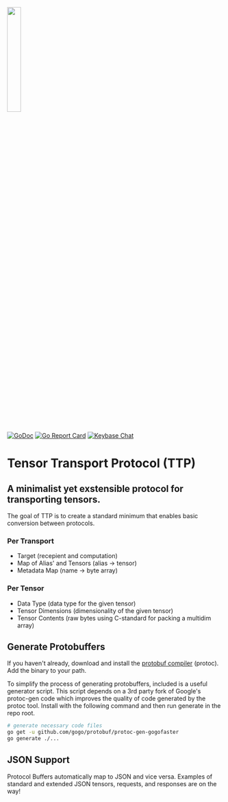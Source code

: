 <img src="https://storage.googleapis.com/ttp-static/ttp_transparent.png" width="25%">

[![GoDoc][1]][2] [![Go Report Card][3]][4] [![Keybase Chat][5]][6]

[1]: https://godoc.org/github.com/tensortask/ttp/gen?status.svg
[2]: https://godoc.org/github.com/tensortask/ttp/gen
[3]: https://goreportcard.com/badge/github.com/tensortask/ttp/gen
[4]: https://goreportcard.com/report/github.com/tensortask/ttp/gen
[5]: https://img.shields.io/badge/keybase%20chat-tensortask.public-blue.svg
[6]: https://keybase.io/team/tensortask.public

# Tensor Transport Protocol (TTP)
## A minimalist yet exstensible protocol for transporting tensors.

The goal of TTP is to create a standard minimum that enables basic conversion between protocols.

### Per Transport
* Target (recepient and computation)
* Map of Alias' and Tensors (alias -> tensor)
* Metadata Map (name -> byte array)
### Per Tensor
* Data Type (data type for the given tensor)
* Tensor Dimensions (dimensionality of the given tensor)
* Tensor Contents (raw bytes using C-standard for packing a multidim array)

## Generate Protobuffers

If you haven't already, download and install the [protobuf compiler](https://github.com/google/protobuf/releases) (protoc). Add the binary to your path. 

To simplify the process of generating protobuffers, included is a useful generator script. This script depends on a 3rd party fork of Google's protoc-gen code which improves the quality of code generated by the protoc tool. Install with the following command and then run generate in the repo root.

```bash
# generate necessary code files
go get -u github.com/gogo/protobuf/protoc-gen-gogofaster
go generate ./...
```

## JSON Support
Protocol Buffers automatically map to JSON and vice versa. Examples of standard and extended JSON tensors, requests, and responses are on the way!
